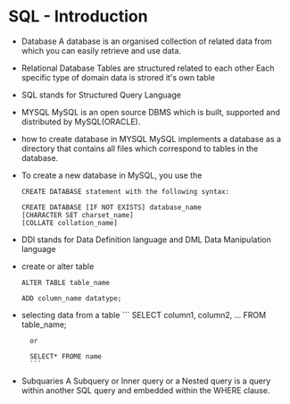 # SQL - Introduction

- Database
	A database is an organised collection of related 
  	data from which you can easily retrieve and use data.

- Relational Database
  	     Tables are structured related to each other
  	     Each specific type of domain data is strored
  	     it's own table

- SQL
	stands for Structured Query Language

- MYSQL
	MySQL is an open source DBMS which is built, 
  	supported and distributed by MySQL(ORACLE). 

- how to create database in MYSQL
      MySQL implements a database as a directory that 
      contains all files which correspond to tables in the database.

-  To create a new database in MySQL, you use the 
      ```
      CREATE DATABASE statement with the following syntax:

      CREATE DATABASE [IF NOT EXISTS] database_name
      [CHARACTER SET charset_name]
      [COLLATE collation_name]
      ```
- DDl stands for Data Definition language and DML
      Data Manipulation language

- create or alter table
  	 ```
	 ALTER TABLE table_name

	 ADD column_name datatype; 
	 ```

- selecting data from a table
  	    ```
	    SELECT column1, column2, ...
	    FROM table_name; 

	    or 

	    SELECT* FROME name
	    ```

- Subquaries
	A Subquery or Inner query or a Nested query is 
  	a query within another SQL query and embedded 
  	within the WHERE clause.